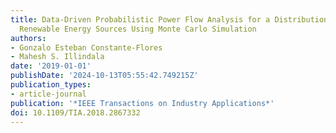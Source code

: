 ```yaml
---
title: Data-Driven Probabilistic Power Flow Analysis for a Distribution System With
  Renewable Energy Sources Using Monte Carlo Simulation
authors:
- Gonzalo Esteban Constante-Flores
- Mahesh S. Illindala
date: '2019-01-01'
publishDate: '2024-10-13T05:55:42.749215Z'
publication_types:
- article-journal
publication: '*IEEE Transactions on Industry Applications*'
doi: 10.1109/TIA.2018.2867332
---
```

